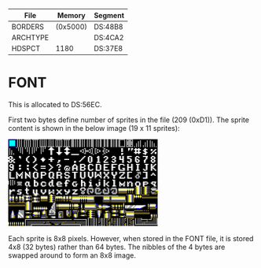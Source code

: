 
| File     | Memory   | Segment |
| -------- | -------- | ------- |
| BORDERS  | (0x5000) | DS:48B8 |
| ARCHTYPE |          | DS:4CA2 |
| HDSPCT   | 1180     | DS:37E8 |

# FONT

This is allocated to DS:56EC.

First two bytes define number of sprites in the file (209 (0xD1)). The
sprite content is shown in the below image (19 x 11 sprites):

![fontsheet](fontsheet.png)

Each sprite is 8x8 pixels. However, when stored in the FONT file, it is stored
4x8 (32 bytes) rather than 64 bytes. The nibbles of the 4 bytes are swapped
around to form an 8x8 image.
